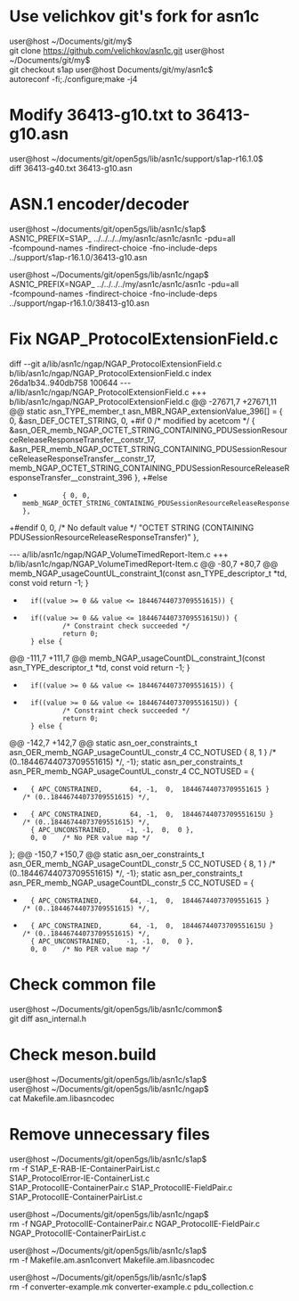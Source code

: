 Use velichkov git's fork for asn1c
===========================================
user@host ~/Documents/git/my$ \
    git clone https://github.com/velichkov/asn1c.git
user@host ~/Documents/git/my$ \
    git checkout s1ap
user@host Documents/git/my/asn1c$ \
    autoreconf -fi;./configure;make -j4

Modify 36413-g10.txt to 36413-g10.asn
===========================================
user@host ~/documents/git/open5gs/lib/asn1c/support/s1ap-r16.1.0$ \
    diff 36413-g40.txt 36413-g10.asn

ASN.1 encoder/decoder
===========================================
user@host ~/documents/git/open5gs/lib/asn1c/s1ap$ \
    ASN1C_PREFIX=S1AP_ ../../../../my/asn1c/asn1c/asn1c -pdu=all \
    -fcompound-names -findirect-choice -fno-include-deps \
    ../support/s1ap-r16.1.0/36413-g10.asn

user@host ~/Documents/git/open5gs/lib/asn1c/ngap$ \
    ASN1C_PREFIX=NGAP_ ../../../../my/asn1c/asn1c/asn1c -pdu=all \
    -fcompound-names -findirect-choice -fno-include-deps \
    ../support/ngap-r16.1.0/38413-g10.asn

Fix NGAP_ProtocolExtensionField.c
===========================================
diff --git a/lib/asn1c/ngap/NGAP_ProtocolExtensionField.c b/lib/asn1c/ngap/NGAP_ProtocolExtensionField.c
index 26da1b34..940db758 100644
--- a/lib/asn1c/ngap/NGAP_ProtocolExtensionField.c
+++ b/lib/asn1c/ngap/NGAP_ProtocolExtensionField.c
@@ -27671,7 +27671,11 @@ static asn_TYPE_member_t asn_MBR_NGAP_extensionValue_396[] = {
                0,
                &asn_DEF_OCTET_STRING,
                0,
+#if 0 /* modified by acetcom */
                { &asn_OER_memb_NGAP_OCTET_STRING_CONTAINING_PDUSessionResourceReleaseResponseTransfer__constr_17, &asn_PER_memb_NGAP_OCTET_STRING_CONTAINING_PDUSessionResourceReleaseResponseTransfer__constr_17,  memb_NGAP_OCTET_STRING_CONTAINING_PDUSessionResourceReleaseResponseTransfer__constraint_396 },
+#else
+               { 0, 0,  memb_NGAP_OCTET_STRING_CONTAINING_PDUSessionResourceReleaseResponseTransfer__constraint_396 },
+#endif
                0, 0, /* No default value */
                "OCTET STRING (CONTAINING PDUSessionResourceReleaseResponseTransfer)"
                },

--- a/lib/asn1c/ngap/NGAP_VolumeTimedReport-Item.c
+++ b/lib/asn1c/ngap/NGAP_VolumeTimedReport-Item.c
@@ -80,7 +80,7 @@ memb_NGAP_usageCountUL_constraint_1(const asn_TYPE_descriptor_t *td, const void
                return -1;
        }
        
-       if((value >= 0 && value <= 18446744073709551615)) {
+       if((value >= 0 && value <= 18446744073709551615U)) {
                /* Constraint check succeeded */
                return 0;
        } else {
@@ -111,7 +111,7 @@ memb_NGAP_usageCountDL_constraint_1(const asn_TYPE_descriptor_t *td, const void
                return -1;
        }
        
-       if((value >= 0 && value <= 18446744073709551615)) {
+       if((value >= 0 && value <= 18446744073709551615U)) {
                /* Constraint check succeeded */
                return 0;
        } else {
@@ -142,7 +142,7 @@ static asn_oer_constraints_t asn_OER_memb_NGAP_usageCountUL_constr_4 CC_NOTUSED
        { 8, 1 }        /* (0..18446744073709551615) */,
        -1};
 static asn_per_constraints_t asn_PER_memb_NGAP_usageCountUL_constr_4 CC_NOTUSED = {
-       { APC_CONSTRAINED,       64, -1,  0,  18446744073709551615 }    /* (0..18446744073709551615) */,
+       { APC_CONSTRAINED,       64, -1,  0,  18446744073709551615U }   /* (0..18446744073709551615) */,
        { APC_UNCONSTRAINED,    -1, -1,  0,  0 },
        0, 0    /* No PER value map */
 };
@@ -150,7 +150,7 @@ static asn_oer_constraints_t asn_OER_memb_NGAP_usageCountDL_constr_5 CC_NOTUSED
        { 8, 1 }        /* (0..18446744073709551615) */,
        -1};
 static asn_per_constraints_t asn_PER_memb_NGAP_usageCountDL_constr_5 CC_NOTUSED = {
-       { APC_CONSTRAINED,       64, -1,  0,  18446744073709551615 }    /* (0..18446744073709551615) */,
+       { APC_CONSTRAINED,       64, -1,  0,  18446744073709551615U }   /* (0..18446744073709551615) */,
        { APC_UNCONSTRAINED,    -1, -1,  0,  0 },
        0, 0    /* No PER value map */

Check common file
===========================================
user@host ~/Documents/git/open5gs/lib/asn1c/common$ \
    git diff asn_internal.h

Check meson.build
===========================================
user@host ~/Documents/git/open5gs/lib/asn1c/s1ap$ \
user@host ~/Documents/git/open5gs/lib/asn1c/ngap$ \
    cat Makefile.am.libasncodec

Remove unnecessary files
===========================================
user@host ~/Documents/git/open5gs/lib/asn1c/s1ap$ \
    rm -f S1AP_E-RAB-IE-ContainerPairList.c \
    S1AP_ProtocolError-IE-ContainerList.c \
    S1AP_ProtocolIE-ContainerPair.c S1AP_ProtocolIE-FieldPair.c \
    S1AP_ProtocolIE-ContainerPairList.c

user@host ~/Documents/git/open5gs/lib/asn1c/ngap$ \
    rm -f NGAP_ProtocolIE-ContainerPair.c NGAP_ProtocolIE-FieldPair.c \
    NGAP_ProtocolIE-ContainerPairList.c

user@host ~/Documents/git/open5gs/lib/asn1c/s1ap$ \
    rm -f Makefile.am.asn1convert Makefile.am.libasncodec

user@host ~/Documents/git/open5gs/lib/asn1c/s1ap$ \
    rm -f converter-example.mk converter-example.c pdu_collection.c
